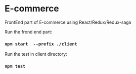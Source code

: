 # E-commerce
FrontEnd part of E-commerce using React/Redux/Redux-saga

Run the frond end part:

### `npm start  --prefix ./client`

Run the test in client directory:

 ### `npm test`
 

